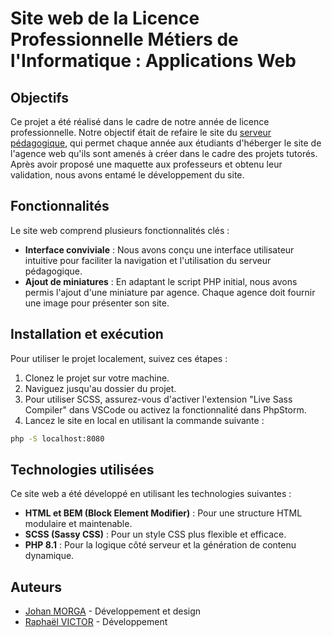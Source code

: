 # Site web de la Licence Professionnelle Métiers de l'Informatique : Applications Web

## Objectifs
Ce projet a été réalisé dans le cadre de notre année de licence professionnelle. Notre objectif était de refaire le site du [serveur pédagogique](https://lpmiaw.univ-lrfr/), qui permet chaque année aux étudiants d'héberger le site de l'agence web qu'ils sont amenés à créer dans le cadre des projets tutorés. Après avoir proposé une maquette aux professeurs et obtenu leur validation, nous avons entamé le développement du site.

## Fonctionnalités

Le site web comprend plusieurs fonctionnalités clés :

- **Interface conviviale** : Nous avons conçu une interface utilisateur intuitive pour faciliter la navigation et l'utilisation du serveur pédagogique.
- **Ajout de miniatures** : En adaptant le script PHP initial, nous avons permis l'ajout d'une miniature par agence. Chaque agence doit fournir une image pour présenter son site. 

## Installation et exécution
Pour utiliser le projet localement, suivez ces étapes :

1. Clonez le projet sur votre machine.
2. Naviguez jusqu'au dossier du projet.
3. Pour utiliser SCSS, assurez-vous d'activer l'extension "Live Sass Compiler" dans VSCode ou activez la fonctionnalité dans PhpStorm.
4. Lancez le site en local en utilisant la commande suivante :

```bash
php -S localhost:8080
```

## Technologies utilisées
Ce site web a été développé en utilisant les technologies suivantes :

- **HTML et BEM (Block Element Modifier)** : Pour une structure HTML modulaire et maintenable.
- **SCSS (Sassy CSS)** : Pour un style CSS plus flexible et efficace.
- **PHP 8.1** : Pour la logique côté serveur et la génération de contenu dynamique.

## Auteurs

- [Johan MORGA](https://github.com/JohanMorga) - Développement et design
- [Raphaël VICTOR](https://github.com/Sparteee) - Développement
